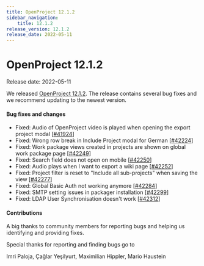 ```yaml
---
title: OpenProject 12.1.2
sidebar_navigation:
    title: 12.1.2
release_version: 12.1.2
release_date: 2022-05-11
---
```


# OpenProject 12.1.2

Release date: 2022-05-11

We released [OpenProject 12.1.2](https://community.openproject.org/versions/1549).
The release contains several bug fixes and we recommend updating to the newest version.

<!--more-->
#### Bug fixes and changes

- Fixed: Audio of OpenProject video is played when opening the export project modal \[[#41924](https://community.openproject.org/wp/41924)\]
- Fixed: Wrong row break in Include Project modal for German \[[#42224](https://community.openproject.org/wp/42224)\]
- Fixed: Work package views created in projects are shown on global work package page \[[#42249](https://community.openproject.org/wp/42249)\]
- Fixed: Search field does not open on mobile \[[#42250](https://community.openproject.org/wp/42250)\]
- Fixed: Audio plays when I want to export a wiki page \[[#42252](https://community.openproject.org/wp/42252)\]
- Fixed: Project filter is reset to "Include all sub-projects" when saving the view \[[#42277](https://community.openproject.org/wp/42277)\]
- Fixed: Global Basic Auth not working anymore \[[#42284](https://community.openproject.org/wp/42284)\]
- Fixed: SMTP setting issues in packager installation \[[#42299](https://community.openproject.org/wp/42299)\]
- Fixed: LDAP User Synchronisation doesn't work \[[#42312](https://community.openproject.org/wp/42312)\]

#### Contributions
A big thanks to community members for reporting bugs and helping us identifying and providing fixes.

Special thanks for reporting and finding bugs go to

Imri Paloja, Çağlar Yeşilyurt, Maximilian Hippler, Mario Haustein
